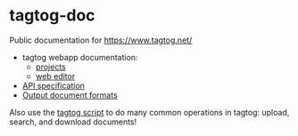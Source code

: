 # tagtog-doc

Public documentation for https://www.tagtog.net/

* tagtog webapp documentation:
  * [projects](projects.md)
  * [web editor](webeditor.md)
* [API specification](https://github.com/tagtog/tagtog-doc/wiki/API-documents-v0.1)
* [Output document formats](https://github.com/tagtog/tagtog-doc/wiki/tagtog-document-formats)

Also use the [tagtog script](https://github.com/tagtog/tagtog-doc/blob/master/tagtog) to do many common operations in tagtog: upload, search, and download documents!
